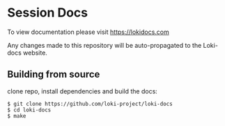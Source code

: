 # Session Docs
To view documentation please visit https://lokidocs.com

Any changes made to this repository will be auto-propagated to the Loki-docs website.

## Building from source

clone repo, install dependencies and build the docs:
    
    $ git clone https://github.com/loki-project/loki-docs
    $ cd loki-docs
    $ make
    
